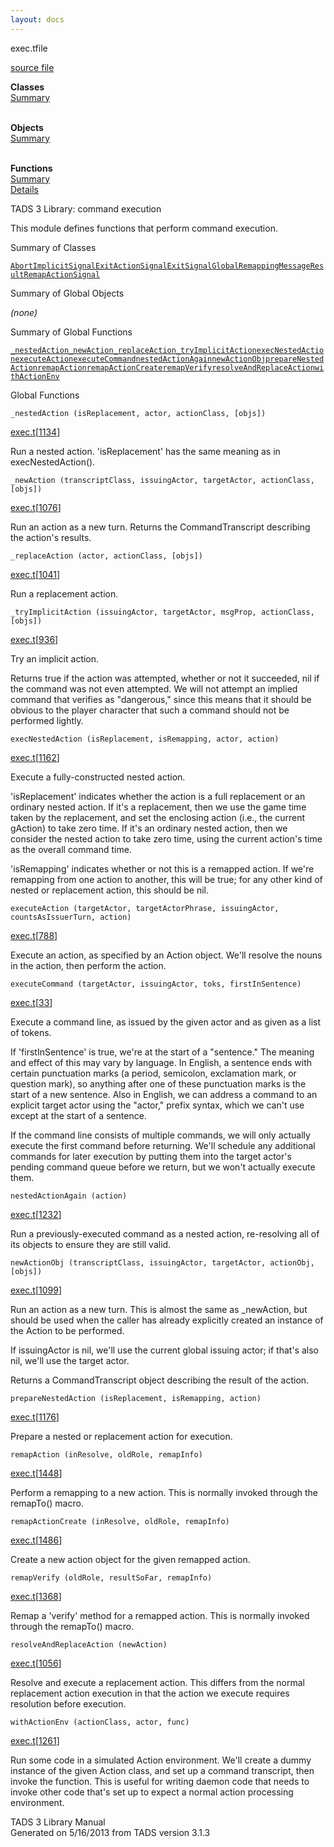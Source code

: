 ```yaml
---
layout: docs
---
```

<span class="title">exec.t</span><span class="type">file</span>

[source file](../source/exec.t.html)

**Classes**  
[Summary](#_ClassSummary_)  
 

**Objects**  
[Summary](#_ObjectSummary_)  
 

**Functions**  
[Summary](#_FunctionSummary_)  
[Details](#_Functions_)

<div class="fdesc">

TADS 3 Library: command execution

This module defines functions that perform command execution.

</div>

<span id="_ClassSummary_"></span>

<div class="mjhd">

<span class="hdln">Summary of Classes</span>  

</div>

[`AbortImplicitSignal`](../object/AbortImplicitSignal.html)[`ExitActionSignal`](../object/ExitActionSignal.html)[`ExitSignal`](../object/ExitSignal.html)[`GlobalRemapping`](../object/GlobalRemapping.html)[`MessageResult`](../object/MessageResult.html)[`RemapActionSignal`](../object/RemapActionSignal.html)
<span id="_ObjectSummary_"></span>

<div class="mjhd">

<span class="hdln">Summary of Global Objects</span>  

</div>

*(none)* <span id="FunctionSummary_"></span>

<div class="mjhd">

<span class="hdln">Summary of Global Functions</span>  

</div>

[`_nestedAction`](#_nestedAction)[`_newAction`](#_newAction)[`_replaceAction`](#_replaceAction)[`_tryImplicitAction`](#_tryImplicitAction)[`execNestedAction`](#execNestedAction)[`executeAction`](#executeAction)[`executeCommand`](#executeCommand)[`nestedActionAgain`](#nestedActionAgain)[`newActionObj`](#newActionObj)[`prepareNestedAction`](#prepareNestedAction)[`remapAction`](#remapAction)[`remapActionCreate`](#remapActionCreate)[`remapVerify`](#remapVerify)[`resolveAndReplaceAction`](#resolveAndReplaceAction)[`withActionEnv`](#withActionEnv)

<span id="_Functions_"></span>

<div class="mjhd">

<span class="hdln">Global Functions</span>  

</div>

<span id="_nestedAction"></span>

`_nestedAction (isReplacement, actor, actionClass, [objs])`

[exec.t](../file/exec.t.html)\[[1134](../source/exec.t.html#1134)\]

<div class="desc">

Run a nested action. 'isReplacement' has the same meaning as in
execNestedAction().

</div>

<span id="_newAction"></span>

`_newAction (transcriptClass, issuingActor, targetActor, actionClass, [objs])`

[exec.t](../file/exec.t.html)\[[1076](../source/exec.t.html#1076)\]

<div class="desc">

Run an action as a new turn. Returns the CommandTranscript describing
the action's results.

</div>

<span id="_replaceAction"></span>

`_replaceAction (actor, actionClass, [objs])`

[exec.t](../file/exec.t.html)\[[1041](../source/exec.t.html#1041)\]

<div class="desc">

Run a replacement action.

</div>

<span id="_tryImplicitAction"></span>

`_tryImplicitAction (issuingActor, targetActor, msgProp, actionClass, [objs])`

[exec.t](../file/exec.t.html)\[[936](../source/exec.t.html#936)\]

<div class="desc">

Try an implicit action.

Returns true if the action was attempted, whether or not it succeeded,
nil if the command was not even attempted. We will not attempt an
implied command that verifies as "dangerous," since this means that it
should be obvious to the player character that such a command should not
be performed lightly.

</div>

<span id="execNestedAction"></span>

`execNestedAction (isReplacement, isRemapping, actor, action)`

[exec.t](../file/exec.t.html)\[[1162](../source/exec.t.html#1162)\]

<div class="desc">

Execute a fully-constructed nested action.

'isReplacement' indicates whether the action is a full replacement or an
ordinary nested action. If it's a replacement, then we use the game time
taken by the replacement, and set the enclosing action (i.e., the
current gAction) to take zero time. If it's an ordinary nested action,
then we consider the nested action to take zero time, using the current
action's time as the overall command time.

'isRemapping' indicates whether or not this is a remapped action. If
we're remapping from one action to another, this will be true; for any
other kind of nested or replacement action, this should be nil.

</div>

<span id="executeAction"></span>

`executeAction (targetActor, targetActorPhrase, issuingActor, countsAsIssuerTurn, action)`

[exec.t](../file/exec.t.html)\[[788](../source/exec.t.html#788)\]

<div class="desc">

Execute an action, as specified by an Action object. We'll resolve the
nouns in the action, then perform the action.

</div>

<span id="executeCommand"></span>

`executeCommand (targetActor, issuingActor, toks, firstInSentence)`

[exec.t](../file/exec.t.html)\[[33](../source/exec.t.html#33)\]

<div class="desc">

Execute a command line, as issued by the given actor and as given as a
list of tokens.

If 'firstInSentence' is true, we're at the start of a "sentence." The
meaning and effect of this may vary by language. In English, a sentence
ends with certain punctuation marks (a period, semicolon, exclamation
mark, or question mark), so anything after one of these punctuation
marks is the start of a new sentence. Also in English, we can address a
command to an explicit target actor using the "actor," prefix syntax,
which we can't use except at the start of a sentence.

If the command line consists of multiple commands, we will only actually
execute the first command before returning. We'll schedule any
additional commands for later execution by putting them into the target
actor's pending command queue before we return, but we won't actually
execute them.

</div>

<span id="nestedActionAgain"></span>

`nestedActionAgain (action)`

[exec.t](../file/exec.t.html)\[[1232](../source/exec.t.html#1232)\]

<div class="desc">

Run a previously-executed command as a nested action, re-resolving all
of its objects to ensure they are still valid.

</div>

<span id="newActionObj"></span>

`newActionObj (transcriptClass, issuingActor, targetActor, actionObj, [objs])`

[exec.t](../file/exec.t.html)\[[1099](../source/exec.t.html#1099)\]

<div class="desc">

Run an action as a new turn. This is almost the same as \_newAction, but
should be used when the caller has already explicitly created an
instance of the Action to be performed.

If issuingActor is nil, we'll use the current global issuing actor; if
that's also nil, we'll use the target actor.

Returns a CommandTranscript object describing the result of the action.

</div>

<span id="prepareNestedAction"></span>

`prepareNestedAction (isReplacement, isRemapping, action)`

[exec.t](../file/exec.t.html)\[[1176](../source/exec.t.html#1176)\]

<div class="desc">

Prepare a nested or replacement action for execution.

</div>

<span id="remapAction"></span>

`remapAction (inResolve, oldRole, remapInfo)`

[exec.t](../file/exec.t.html)\[[1448](../source/exec.t.html#1448)\]

<div class="desc">

Perform a remapping to a new action. This is normally invoked through
the remapTo() macro.

</div>

<span id="remapActionCreate"></span>

`remapActionCreate (inResolve, oldRole, remapInfo)`

[exec.t](../file/exec.t.html)\[[1486](../source/exec.t.html#1486)\]

<div class="desc">

Create a new action object for the given remapped action.

</div>

<span id="remapVerify"></span>

`remapVerify (oldRole, resultSoFar, remapInfo)`

[exec.t](../file/exec.t.html)\[[1368](../source/exec.t.html#1368)\]

<div class="desc">

Remap a 'verify' method for a remapped action. This is normally invoked
through the remapTo() macro.

</div>

<span id="resolveAndReplaceAction"></span>

`resolveAndReplaceAction (newAction)`

[exec.t](../file/exec.t.html)\[[1056](../source/exec.t.html#1056)\]

<div class="desc">

Resolve and execute a replacement action. This differs from the normal
replacement action execution in that the action we execute requires
resolution before execution.

</div>

<span id="withActionEnv"></span>

`withActionEnv (actionClass, actor, func)`

[exec.t](../file/exec.t.html)\[[1261](../source/exec.t.html#1261)\]

<div class="desc">

Run some code in a simulated Action environment. We'll create a dummy
instance of the given Action class, and set up a command transcript,
then invoke the function. This is useful for writing daemon code that
needs to invoke other code that's set up to expect a normal action
processing environment.

</div>

<div class="ftr">

TADS 3 Library Manual  
Generated on 5/16/2013 from TADS version 3.1.3

</div>

